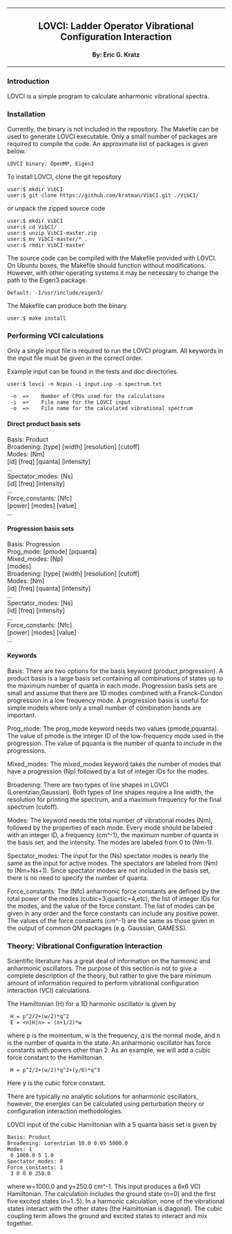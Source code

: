 [//]: # (Mixture of GitHub markdown and HTML. HTML is needed for formatting.)

***
<div align=center> <h2>
LOVCI: Ladder Operator Vibrational Configuration Interaction
</h2> </div>

<div align=center> <h4> By: Eric G. Kratz </h4> </div>

***

### Introduction

LOVCI is a simple program to calculate anharmonic vibrational spectra.

### Installation

Currently, the binary is not included in the repository. The Makefile can be
used to generate LOVCI executable. Only a small number of packages are
required to compile the code. An approximate list of packages is given below.
```
LOVCI binary: OpenMP, Eigen3
```

To install LOVCI, clone the git repository
```
user:$ mkdir VibCI
user:$ git clone https://github.com/kratman/VibCI.git ./VibCI/
```

or unpack the zipped source code
```
user:$ mkdir VibCI
user:$ cd VibCI/
user:$ unzip VibCI-master.zip
user:$ mv VibCI-master/* .
user:$ rmdir VibCI-master
```

The source code can be compiled with the Makefile provided with LOVCI.
On Ubuntu boxes, the Makefile should function without modifications. However,
with other operating systems it may be necessary to change the path to the
Eigen3 package.
```
Default: -I/usr/include/eigen3/
```

The Makefile can produce both the binary.
```
user:$ make install
```

### Performing VCI calculations

Only a single input file is required to run the LOVCI program. All keywords
in the input file must be given in the correct order.

Example input can be found in the tests and doc directories.
```
user:$ lovci -n Ncpus -i input.inp -o spectrum.txt

 -n  =>    Number of CPUs used for the calculations
 -i  =>    File name for the LOVCI input
 -o  =>    File name for the calculated vibrational spectrum
```

#### Direct product basis sets

Basis: Product <br>
Broadening: [type] [width] [resolution] [cutoff] <br>
Modes: [Nm] <br>
 [id] [freq] [quanta] [intensity] <br>
 ... <br>
Spectator_modes: [Ns] <br>
 [id] [freq] [intensity] <br>
 ... <br>
Force_constants: [Nfc] <br>
 [power] [modes] [value] <br>
 ...

#### Progression basis sets

Basis: Progression <br>
Prog_mode: [pmode] [pquanta] <br>
Mixed_modes: [Np] <br>
 [modes] <br>
Broadening: [type] [width] [resolution] [cutoff] <br>
Modes: [Nm] <br>
 [id] [freq] [quanta] [intensity] <br>
 ... <br>
Spectator_modes: [Ns] <br>
 [id] [freq] [intensity] <br>
 ... <br>
Force_constants: [Nfc] <br>
 [power] [modes] [value] <br>
 ...

#### Keywords

Basis: There are two options for the basis keyword (product,progression).
A product basis is a large basis set containing all combinations of states up
to the maximum number of quanta in each mode. Progression basis sets are
small and assume that there are 1D modes combined with a Franck-Condon
progression in a low frequency mode. A progression basis is useful for simple
models where only a small number of combination bands are important.

Prog_mode: The prog_mode keyword needs two values (pmode,pquanta). The value
of pmode is the integer ID of the low-frequency mode used in the progression.
The value of pquanta is the number of quanta to include in the progressions.

Mixed_modes: The mixed_modes keyword takes the number of modes that have
a progression (Np) followed by a list of integer IDs for the modes.

Broadening: There are two types of line shapes in LOVCI (Lorentzian,Gaussian).
Both types of line shapes require a line width, the resolution for
printing the spectrum, and a maximum frequency for the final spectrum
(cutoff).

Modes: The keyword needs the total number of vibrational modes (Nm), followed
by the properties of each mode. Every mode should be labeled with an integer
ID, a frequency (cm^-1), the maximum number of quanta in the basis set, and
the intensity. The modes are labeled from 0 to (Nm-1).

Spectator_modes: The input for the (Ns) spectator modes is nearly the same as
the input for active modes. The spectators are labeled from (Nm) to (Nm+Ns+1).
Since spectator modes are not included in the basis set, there is no need to
specify the number of quanta.

Force_constants: The (Nfc) anharmonic force constants are defined by the
total power of the modes (cubic=3,quartic=4,etc), the list of integer IDs
for the modes, and the value of the force constant. The list of modes can
be given in any order and the force constants can include any positive
power. The values of the force constants (cm^-1) are the same as those
given in the output of common QM packages (e.g. Gaussian, GAMESS).

### Theory: Vibrational Configuration Interaction

Scientific literature has a great deal of information on the harmonic and
anharmonic oscillators. The purpose of this section is not to give a complete
description of the theory, but rather to give the bare minimum amount of
information required to perform vibrational configuration interaction (VCI)
calculations.

The Hamiltonian (H) for a 1D harmonic oscillator is given by
```
 H = p^2/2+(w/2)*q^2
 E = <n|H|n> = (n+1/2)*w
```
where p is the momentum, w is the frequency, q is the normal mode, and n is
the number of quanta in the state. An anharmonic oscillator has force
constants with powers other than 2. As an example, we will add a cubic force
constant to the Hamiltonian.
```
 H = p^2/2+(w/2)*q^2+(y/6)*q^3
```
Here y is the cubic force constant.

There are typically no analytic solutions for anharmonic oscillators, however,
the energies can be calculated using perturbation theory or configuration
interaction methodologies.

LOVCI input of the cubic Hamiltonian with a 5 quanta basis set is given by
```
Basis: Product
Broadening: Lorentzian 10.0 0.05 5000.0
Modes: 1
 0 1000.0 5 1.0
Spectator_modes: 0
Force_constants: 1
 3 0 0 0 250.0
```
where w=1000.0 and y=250.0 cm^-1. This input produces a 6x6 VCI Hamiltonian.
The calculation includes the ground state (n=0) and the first five excited
states (n=1..5). In a harmonic calculation, none of the vibrational states
interact with the other states (the Hamiltonian is diagonal). The cubic
coupling term allows the ground and excited states to interact and mix
together.
